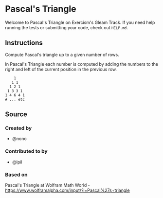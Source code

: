 # Pascal's Triangle

Welcome to Pascal's Triangle on Exercism's Gleam Track.
If you need help running the tests or submitting your code, check out `HELP.md`.

## Instructions

Compute Pascal's triangle up to a given number of rows.

In Pascal's Triangle each number is computed by adding the numbers to the right and left of the current position in the previous row.

```text
    1
   1 1
  1 2 1
 1 3 3 1
1 4 6 4 1
# ... etc
```

## Source

### Created by

- @nono

### Contributed to by

- @lpil

### Based on

Pascal's Triangle at Wolfram Math World - https://www.wolframalpha.com/input/?i=Pascal%27s+triangle